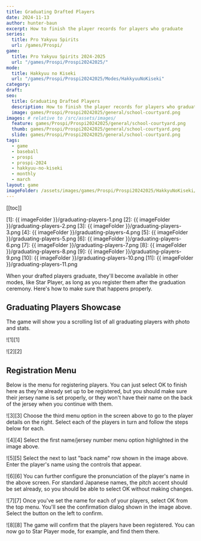 ```yaml
---
title: Graduating Drafted Players
date: 2024-11-13
author: hunter-baun
excerpt: How to finish the player records for players who graduate
series:
  title: Pro Yakyuu Spirits
  url: /games/Prospi/
game: 
  title: Pro Yakyuu Spirits 2024-2025
  url: "/games/Prospi/Prospi20242025/"
mode: 
  title: Hakkyuu no Kiseki
  url: "/games/Prospi/Prospi20242025/Modes/HakkyuuNoKiseki"
category: 
draft: 
seo:
  title: Graduating Drafted Players
  description: How to finish the player records for players who graduate
  image: games/Prospi/Prospi20242025/general/school-courtyard.png
images: # relative to /src/assets/images/
  feature: games/Prospi/Prospi20242025/general/school-courtyard.png
  thumb: games/Prospi/Prospi20242025/general/school-courtyard.png
  slide: games/Prospi/Prospi20242025/general/school-courtyard.png
tags:
  - game
  - baseball
  - prospi
  - prospi-2024
  - hakkyuu-no-kiseki
  - monthly
  - march
layout: game
imageFolder: /assets/images/games/Prospi/Prospi20242025/HakkyuNoKiseki/Monthly/March/Graduating-Players/
---
```

[[toc]]

[1]: {{ imageFolder }}/graduating-players-1.png
[2]: {{ imageFolder }}/graduating-players-2.png
[3]: {{ imageFolder }}/graduating-players-3.png
[4]: {{ imageFolder }}/graduating-players-4.png
[5]: {{ imageFolder }}/graduating-players-5.png
[6]: {{ imageFolder }}/graduating-players-6.png
[7]: {{ imageFolder }}/graduating-players-7.png
[8]: {{ imageFolder }}/graduating-players-8.png
[9]: {{ imageFolder }}/graduating-players-9.png
[10]: {{ imageFolder }}/graduating-players-10.png
[11]: {{ imageFolder }}/graduating-players-11.png

<article class="prose max-w-xl lg:max-w-4xl lg:prose-lg">

When your drafted players graduate, they'll become available in other modes, like Star Player, as long as you register them after the graduation ceremony. Here's how to make sure that happens properly.

## Graduating Players Showcase

The game will show you a scrolling list of all graduating players with photo and stats.

![1][1]

![2][2]

## Registration Menu
Below is the menu for registering players. You can just select OK to finish here as they're already set up to be registered, but you should make sure their jersey name is set properly, or they won't have their name on the back of the jersey when you continue with them.

![3][3]
Choose the third menu option in the screen above to go to the player details on the right. Select each of the players in turn and follow the steps below for each.

![4][4]
Select the first name/jersey number menu option highlighted in the image above.

![5][5]
Select the next to last "back name" row shown in the image above. Enter the player's name using the controls that appear.

![6][6]
You can further configure the pronunciation of the player's name in the above screen. For standard Japanese names, the pitch accent should be set already, so you should be able to select OK without making changes.

![7][7]
Once you've set the name for each of your players, select OK from the top menu. You'll see the confirmation dialog shown in the image above. Select the button on the left to confirm.

![8][8]
The game will confirm that the players have been registered. You can now go to Star Player mode, for example, and find them there.

</article>